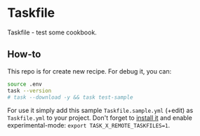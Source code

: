 # Taskfile
Taskfile - test some cookbook.

## How-to

This repo is for create new recipe. For debug it, you can:

```bash
source .env
task --version
# task --download -y && task test-sample
```

For use it simply add this sample `Taskfile.sample.yml` (+edit) as `Taskfile.yml` to your project.
Don't forget to [install it](https://taskfile.dev/installation/) and enable experimental-mode: `export TASK_X_REMOTE_TASKFILES=1`.